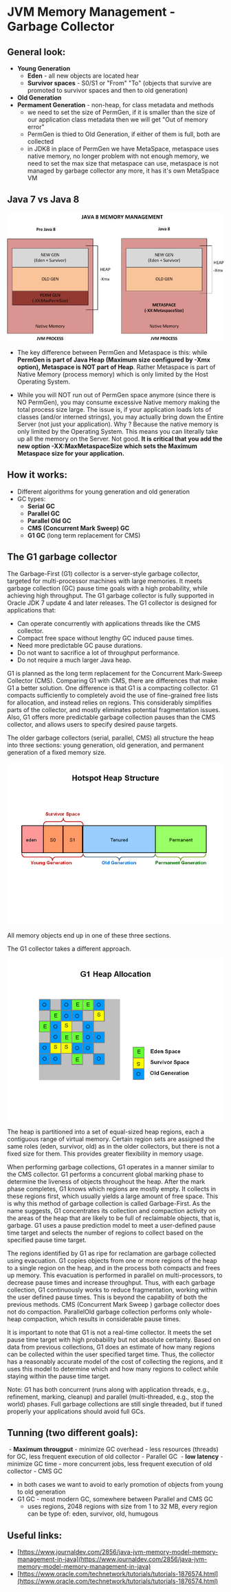 # JVM Memory Management - Garbage Collector

## General look:
  - __Young Generation__
    - __Eden__ - all new objects are located hear
    - __Survivor spaces__ - S0/S1 or "From" "To" (objects that survive are promoted to survivor spaces and then to old generation)
  - __Old Generation__
  - __Permament Generation__ - non-heap, for class metadata and methods
    - we need to set the size of PermGen, if it is smaller than the size of our application class metadata then we will get "Out of memory error"
    - PermGen is thied to Old Generation, if either of them is full, both are collected
    - in JDK8 in place of PermGen we have MetaSpace, metaspace uses native memory, no longer problem with not enough memory, we need to set
    the max size that metaspace can use, metaspace is not managed by garbage collector any more, it has it's own MetaSpace VM
    
## Java 7 vs Java 8

![](Java8-heap.jpg)

  - The key difference between PermGen and Metaspace is this: while __PermGen is part of Java Heap 
    (Maximum size configured by -Xmx option), Metaspace is NOT part of Heap__. 
    Rather Metaspace is part of Native Memory (process memory) which is only limited by the Host Operating System.

  - While you will NOT run out of PermGen space anymore (since there is NO PermGen), 
    you may consume excessive Native memory making the total process size large. 
    The issue is, if your application loads lots of classes (and/or interned strings),
    you may actually bring down the Entire Server (not just your application). 
    Why ? Because the native memory is only limited by the Operating System. 
    This means you can literally take up all the memory on the Server. Not good.
    __It is critical that you add the new option -XX:MaxMetaspaceSize  which sets the Maximum Metaspace size for your application.__
    
## How it works:
  - Different algorithms for young generation and old generation
  - GC types:
    - __Serial GC__
    - __Parallel GC__
    - __Parallel Old GC__
    - __CMS (Concurrent Mark Sweep) GC__
    - __G1 GC__ (long term replacement for CMS)
    
## The G1 garbage collector
The Garbage-First (G1) collector is a server-style garbage collector, 
targeted for multi-processor machines with large memories. 
It meets garbage collection (GC) pause time goals with a high probability,
 while achieving high throughput. The G1 garbage collector is fully 
 supported in Oracle JDK 7 update 4 and later releases. 
 The G1 collector is designed for applications that:

* Can operate concurrently with applications threads like the CMS collector.
* Compact free space without lengthy GC induced pause times.
* Need more predictable GC pause durations.
* Do not want to sacrifice a lot of throughput performance.
* Do not require a much larger Java heap.

G1 is planned as the long term replacement for the Concurrent Mark-Sweep
 Collector (CMS). Comparing G1 with CMS, there are differences that make 
 G1 a better solution. One difference is that G1 is a compacting collector.
  G1 compacts sufficiently to completely avoid the use of fine-grained 
  free lists for allocation, and instead relies on regions. 
  This considerably simplifies parts of the collector, and mostly 
  eliminates potential fragmentation issues. Also, G1 offers more 
  predictable garbage collection pauses than the CMS collector, 
  and allows users to specify desired pause targets.
  
The older garbage collectors (serial, parallel, CMS) all structure 
the heap into three sections: young generation, old generation, 
and permanent generation of a fixed memory size.

![](HeapStructure.png)

All memory objects end up in one of these three sections.

The G1 collector takes a different approach.

![](g1heap.png)

The heap is partitioned into a set of equal-sized heap regions, 
each a contiguous range of virtual memory. Certain region sets 
are assigned the same roles (eden, survivor, old) as in the 
older collectors, but there is not a fixed size for them. 
This provides greater flexibility in memory usage.

When performing garbage collections, G1 operates in a manner similar to 
the CMS collector. G1 performs a concurrent global marking phase to 
determine the liveness of objects throughout the heap. After the mark 
phase completes, G1 knows which regions are mostly empty. It collects 
in these regions first, which usually yields a large amount of free space. 
This is why this method of garbage collection is called Garbage-First. 
As the name suggests, G1 concentrates its collection and compaction 
activity on the areas of the heap that are likely to be full of reclaimable 
objects, that is, garbage. G1 uses a pause prediction model to meet a 
user-defined pause time target and selects the number of regions to collect 
based on the specified pause time target.

The regions identified by G1 as ripe for reclamation are garbage 
collected using evacuation. G1 copies objects from one or more regions 
of the heap to a single region on the heap, and in the process both 
compacts and frees up memory. This evacuation is performed in parallel 
on multi-processors, to decrease pause times and increase throughput. 
Thus, with each garbage collection, G1 continuously works to reduce 
fragmentation, working within the user defined pause times. This is 
beyond the capability of both the previous methods. CMS (Concurrent Mark Sweep ) 
garbage collector does not do compaction. ParallelOld garbage collection 
performs only whole-heap compaction, which results in considerable pause times.

It is important to note that G1 is not a real-time collector. 
It meets the set pause time target with high probability but not 
absolute certainty. Based on data from previous collections, 
G1 does an estimate of how many regions can be collected within 
the user specified target time. Thus, the collector has a reasonably 
accurate model of the cost of collecting the regions, and it uses this 
model to determine which and how many regions to collect while staying 
within the pause time target.

Note: G1 has both concurrent (runs along with application threads, 
e.g., refinement, marking, cleanup) and parallel (multi-threaded, e.g., 
stop the world) phases. Full garbage collections are still single 
threaded, but if tuned properly your applications should avoid full GCs.
    
    
## Tunning (two different goals):
  - __Maximum througput__
    - minimize GC overhead - less resources (threads) for GC, less frequent execution of old collector
    - Parallel GC
  - __low latency__
    - minimize GC time - more concurrent jobs, less frequent execution of old collector
    - CMS GC
  - in both cases we want to avoid to early promotion of objects from young to old generation
  - G1 GC - most modern GC, somewhere between Parallel and CMS GC
    - uses regions, 2048 regions with size from 1 to 32 MB, every region can be type of: eden, survivor, old, humugous

## Useful links:
  - [https://www.journaldev.com/2856/java-jvm-memory-model-memory-management-in-java](https://www.journaldev.com/2856/java-jvm-memory-model-memory-management-in-java)
  - [https://www.oracle.com/technetwork/tutorials/tutorials-1876574.html](https://www.oracle.com/technetwork/tutorials/tutorials-1876574.html)